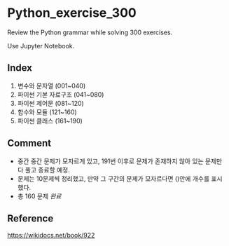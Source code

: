 Python_exercise_300
===================

Review the Python grammar while solving 300 exercises.

Use Jupyter Notebook.

Index
-----

1.	변수와 문자열 (001~040)
2.	파이썬 기본 자료구조 (041~080)
3.	파이썬 제어문 (081~120)
4.	함수와 모듈 (121~160)
5.	파이썬 클래스 (161~190)

Comment
-------

-	중간 중간 문제가 모자르게 있고, 191번 이후로 문제가 존재하지 않아 있는 문제만 다 풀고 종료할 예정.
-	문제는 10문제씩 정리했고, 만약 그 구간의 문제가 모자르다면 ()안에 개수를 표시했다.
- 총 160 문제 *완료*

Reference
---------

https://wikidocs.net/book/922
